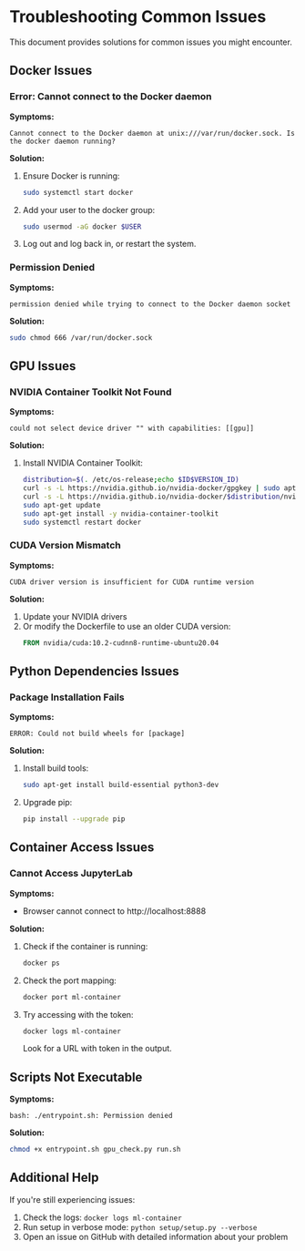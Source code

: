 # Troubleshooting Common Issues

This document provides solutions for common issues you might encounter.

## Docker Issues

### Error: Cannot connect to the Docker daemon

**Symptoms:**
```
Cannot connect to the Docker daemon at unix:///var/run/docker.sock. Is the docker daemon running?
```

**Solution:**
1. Ensure Docker is running:
   ```bash
   sudo systemctl start docker
   ```
2. Add your user to the docker group:
   ```bash
   sudo usermod -aG docker $USER
   ```
3. Log out and log back in, or restart the system.

### Permission Denied

**Symptoms:**
```
permission denied while trying to connect to the Docker daemon socket
```

**Solution:**
```bash
sudo chmod 666 /var/run/docker.sock
```

## GPU Issues

### NVIDIA Container Toolkit Not Found

**Symptoms:**
```
could not select device driver "" with capabilities: [[gpu]]
```

**Solution:**
1. Install NVIDIA Container Toolkit:
   ```bash
   distribution=$(. /etc/os-release;echo $ID$VERSION_ID)
   curl -s -L https://nvidia.github.io/nvidia-docker/gpgkey | sudo apt-key add -
   curl -s -L https://nvidia.github.io/nvidia-docker/$distribution/nvidia-docker.list | sudo tee /etc/apt/sources.list.d/nvidia-docker.list
   sudo apt-get update
   sudo apt-get install -y nvidia-container-toolkit
   sudo systemctl restart docker
   ```

### CUDA Version Mismatch

**Symptoms:**
```
CUDA driver version is insufficient for CUDA runtime version
```

**Solution:**
1. Update your NVIDIA drivers
2. Or modify the Dockerfile to use an older CUDA version:
   ```dockerfile
   FROM nvidia/cuda:10.2-cudnn8-runtime-ubuntu20.04
   ```

## Python Dependencies Issues

### Package Installation Fails

**Symptoms:**
```
ERROR: Could not build wheels for [package]
```

**Solution:**
1. Install build tools:
   ```bash
   sudo apt-get install build-essential python3-dev
   ```
2. Upgrade pip:
   ```bash
   pip install --upgrade pip
   ```

## Container Access Issues

### Cannot Access JupyterLab

**Symptoms:**
- Browser cannot connect to http://localhost:8888

**Solution:**
1. Check if the container is running:
   ```bash
   docker ps
   ```
2. Check the port mapping:
   ```bash
   docker port ml-container
   ```
3. Try accessing with the token:
   ```bash
   docker logs ml-container
   ```
   Look for a URL with token in the output.

## Scripts Not Executable

**Symptoms:**
```
bash: ./entrypoint.sh: Permission denied
```

**Solution:**
```bash
chmod +x entrypoint.sh gpu_check.py run.sh
```

## Additional Help

If you're still experiencing issues:
1. Check the logs: `docker logs ml-container`
2. Run setup in verbose mode: `python setup/setup.py --verbose`
3. Open an issue on GitHub with detailed information about your problem
